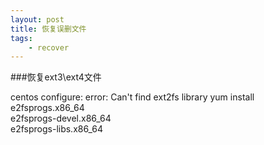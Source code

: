 ```yaml
---
layout: post
title: 恢复误删文件
tags:
    - recover
---
```



###恢复ext3\ext4文件

centos configure: error: Can't find ext2fs library
yum install
e2fsprogs.x86_64     
e2fsprogs-devel.x86_64   
e2fsprogs-libs.x86_64
